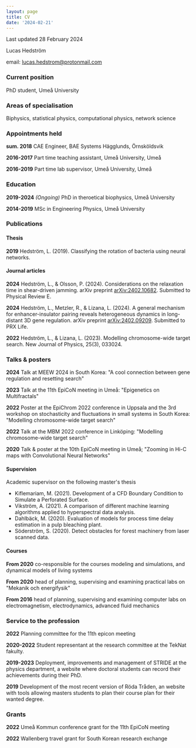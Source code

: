```yaml
---
layout: page
title: CV
date: '2024-02-21'
---
```


Last updated 28 February 2024

Lucas Hedström

email: [lucas.hedstrom@protonmail.com](mailto:lucas.hedstrom@protonmail.com)


### Current position

PhD student, Umeå University


### Areas of specialisation

Biphysics, statistical physics, computational physics, network science


### Appointments held

**sum. 2018** CAE Engineer, BAE Systems Hägglunds, Örnsköldsvik

**2016-2017** Part time teaching assistant, Umeå University, Umeå

**2016-2019** Part time lab supervisor, Umeå University, Umeå


### Education

**2019-2024** *(Ongoing)* PhD in theroetical biophysics, Umeå University

**2014-2019** MSc in Engineering Physics, Umeå University


### Publications

#### Thesis

**2019** Hedström, L. (2019). Classifying the rotation of bacteria using neural networks.

#### Journal articles

**2024** Hedström, L., & Olsson, P. (2024). Considerations on the relaxation time in shear-driven jamming. arXiv preprint [arXiv:2402.10682](https://arxiv.org/abs/2402.10682). Submitted to Physical Review E.

**2024** Hedström, L., Metzler, R., & Lizana, L. (2024). A general mechanism for enhancer-insulator pairing reveals heterogeneous dynamics in long-distant 3D gene regulation. arXiv preprint [arXiv:2402.09209](https://arxiv.org/abs/2402.09209). Submitted to PRX Life.

**2022** Hedström, L., & Lizana, L. (2023). Modelling chromosome-wide target search. New Journal of Physics, 25(3), 033024.


### Talks & posters

**2024** Talk at MEEW 2024 in South Korea: "A cool connection between gene regulation and resetting search"

**2023** Talk at the 11th EpiCoN meeting in Umeå: "Epigenetics on Multifractals"

**2022** Poster at the EpiChrom 2022 conference in Uppsala and the 3rd workshop on stochasticity and fluctuations in small systems in South Korea: "Modelling chromosome-wide target search"

**2022** Talk at the MBM 2022 conference in Linköping: "Modelling chromosome-wide target search"

**2020** Talk & poster at the 10th EpiCoN meeting in Umeå; "Zooming in Hi-C maps with Convolutional Neural Networks"

#### Supervision

Academic supervisor on the following master's thesis

- Kiflemariam, M. (2021). Development of a CFD Boundary Condition to Simulate a Perforated Surface.
- Vikström, A. (2021). A comparison of different machine learning algorithms applied to hyperspectral data analysis.
- Dahlbäck, M. (2020). Evaluation of models for process time delay estimation in a pulp bleaching plant.
- Söderström, S. (2020). Detect obstacles for forest machinery from laser scanned data.

#### Courses

**From 2020** co-responsible for the courses modeling and simulations, and dynamical models of living systems

**From 2020** head of planning, supervising and examining practical labs on "Mekanik och energifysik"

**From 2016** head of planning, supervising and examining computer labs on electromagnetism, electrodynamics, advanced fluid mechanics


### Service to the profession

**2022** Planning committee for the 11th epicon meeting

**2020-2022** Student representant at the research committee at the TekNat fakulty.

**2019-2023** Deployment, improvements and management of STRIDE at the physics department, a website where doctoral students can record their achievements during their PhD.

**2019** Development of the most recent version of Röda Tråden, an website with tools allowing masters students to plan their course plan for their wanted degree.


### Grants

**2022** Umeå Kommun conference grant for the 11th EpiCoN meeting

**2022** Wallenberg travel grant for South Korean research exchange